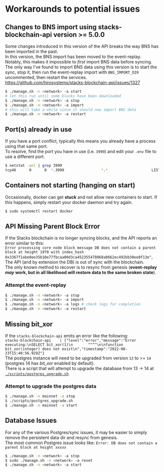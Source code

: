 # Workarounds to potential issues

## Changes to BNS import using stacks-blockchain-api version >= 5.0.0

Some changes introduced in this version of the API breaks the way BNS has been imported in the past. \
In this version, the BNS import has been moved to the event-replay. Notably, this makes it impossible to *first* import BNS data before syncing. \
The only way I've found to import BNS data using this version is to start the sync, stop it, then run the event-replay import with `BNS_IMPORT_DIR` uncommented, then restart the services. \
<https://github.com/hirosystems/stacks-blockchain-api/issues/1327> 

```bash
$ ./manage.sh -n <network> -a start
# let this run until some blocks have been downloaded
$ ./manage.sh -n <network> -a stop 
$ ./manage.sh -n <network> -a import
# this will take a while since it should now import BNS data
$ ./manage.sh -n <network> -a restart
```


## Port(s) already in use

If you have a port conflict, typically this means you already have a process using that same port. \
To resolve, find the port you have in use (i.e. `3999`) and edit your `.env` file to use a different port.

```bash
$ netstat -anl | grep 3999
tcp46      0      0  *.3999                 *.*                    LISTEN
```

## Containers not starting (hanging on start)

Occasionally, docker can get **stuck** and not allow new containers to start. If this happens, simply restart your docker daemon and try again.

```bash
$ sudo systemctl restart docker
```

## API Missing Parent Block Error

If the Stacks blockchain is no longer syncing blocks, and the API reports an error similar to this:\
`Error processing core node block message DB does not contain a parent block at height 1970 with index_hash 0x3367f1abe0ee35b10e77fbcaa00d3ca452355478068a0662ec492bb30ee0f13e"`,\
The API (and by extension the DB) is out of sync with the blockchain. \
The only known method to recover is to resync from genesis (**event-replay _may_ work, but in all likelihood will restore data to the same broken state**).

### Attempt the event-replay

```bash
$ ./manage.sh -n <network> -a stop
$ ./manage.sh -n <network> -a import
$ ./manage.sh -n <network> -a logs # check logs for completion
$ ./manage.sh -n <network> -a restart
```

## Missing bit_xor
If the `stacks-blockchain-api` emits an error like the following: \
`stacks-blockchain-api    | {"level":"error","message":"Error executing:\nSELECT bit_xor(1)\n       ^^^^\n\nfunction bit_xor(integer) does not exist\n","timestamp":"2022-08-23T15:40:56.929Z"}` \
The postgres instance will need to be upgraded from version `13` to >= `14` (postgres 14 has _bit_xor_ enabled by default). \
There is a script that will attempt to upgrade the database from 13 -> 14 at [`./scripts/postgres_upgrade.sh`](../scripts/postgres_upgrade.sh). 

### Attempt to upgrade the postgres data
```bash
$ ./manage.sh -n mainnet -a stop
$ ./scripts/postgres_upgrade.sh
$ ./manage.sh -n mainnet -a start
```



## Database Issues

For any of the various Postgres/sync issues, it may be easier to simply remove the persistent data dir and resync from genesis. \
The most common Postgres issue looks like: `Error: DB does not contain a parent block at height xxxxx`

```bash
$ ./manage.sh -n <network> -a stop
$ sudo ./manage.sh -n <network> -a reset
$ ./manage.sh -n <network> -a start
```